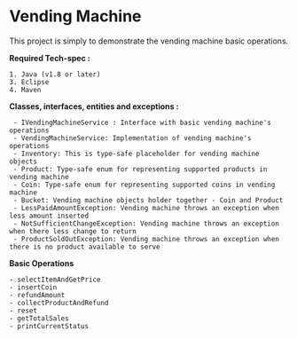 # Vending Machine
This project is simply to demonstrate the vending machine basic operations.

**Required Tech-spec :**

	1. Java (v1.8 or later)
	3. Eclipse 
	4. Maven 

**Classes, interfaces, entities and exceptions :**

	 - IVendingMachineService : Interface with basic vending machine's operations
	 - VendingMachineService: Implementation of vending machine's operations
	 - Inventory: This is type-safe placeholder for vending machine objects
	 - Product: Type-safe enum for representing supported products in vending machine
	 - Coin: Type-safe enum for representing supported coins in vending machine
	 - Bucket: Vending machine objects holder together - Coin and Product
	 - LessPaidAmountException: Vending machine throws an exception when less amount inserted
	 - NotSufficientChangeException: Vending machine throws an exception when there less change to return
	 - ProductSoldOutException: Vending machine throws an exception when there is no product available to serve


 **Basic Operations**
 
    - selectItemAndGetPrice
    - insertCoin
    - refundAmount
    - collectProductAndRefund
    - reset
    - getTotalSales
    - printCurrentStatus